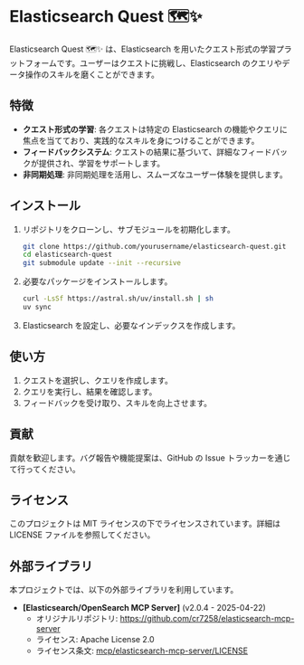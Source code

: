 # Elasticsearch Quest 🗺️✨

Elasticsearch Quest 🗺️✨ は、Elasticsearch を用いたクエスト形式の学習プラットフォームです。ユーザーはクエストに挑戦し、Elasticsearch のクエリやデータ操作のスキルを磨くことができます。

## 特徴

- **クエスト形式の学習**: 各クエストは特定の Elasticsearch の機能やクエリに焦点を当てており、実践的なスキルを身につけることができます。
- **フィードバックシステム**: クエストの結果に基づいて、詳細なフィードバックが提供され、学習をサポートします。
- **非同期処理**: 非同期処理を活用し、スムーズなユーザー体験を提供します。

## インストール

1. リポジトリをクローンし、サブモジュールを初期化します。

   ```bash
   git clone https://github.com/yourusername/elasticsearch-quest.git
   cd elasticsearch-quest
   git submodule update --init --recursive
   ```

2. 必要なパッケージをインストールします。

   ```bash
   curl -LsSf https://astral.sh/uv/install.sh | sh
   uv sync
   ```

3. Elasticsearch を設定し、必要なインデックスを作成します。

## 使い方

1. クエストを選択し、クエリを作成します。
2. クエリを実行し、結果を確認します。
3. フィードバックを受け取り、スキルを向上させます。

## 貢献

貢献を歓迎します。バグ報告や機能提案は、GitHub の Issue トラッカーを通じて行ってください。

## ライセンス

このプロジェクトは MIT ライセンスの下でライセンスされています。詳細は LICENSE ファイルを参照してください。

## 外部ライブラリ

本プロジェクトでは、以下の外部ライブラリを利用しています。

* **[Elasticsearch/OpenSearch MCP Server]** (v2.0.4 - 2025-04-22)
    * オリジナルリポジトリ: https://github.com/cr7258/elasticsearch-mcp-server
    * ライセンス: Apache License 2.0
    * ライセンス条文: [mcp/elasticsearch-mcp-server/LICENSE](mcp/elasticsearch-mcp-server/LICENSE)
